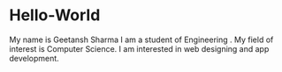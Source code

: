 # Hello-World
My name is Geetansh Sharma
I am a student of Engineering .
My field of interest is Computer Science.
I am interested in web designing and app development.
